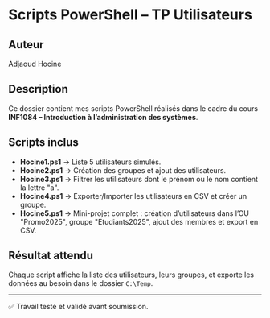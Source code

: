  # Scripts PowerShell – TP Utilisateurs

## Auteur
Adjaoud Hocine  

## Description
Ce dossier contient mes scripts PowerShell réalisés dans le cadre du cours **INF1084 – Introduction à l’administration des systèmes**.

## Scripts inclus
- **Hocine1.ps1** → Liste 5 utilisateurs simulés.
- **Hocine2.ps1** → Création des groupes et ajout des utilisateurs.
- **Hocine3.ps1** → Filtrer les utilisateurs dont le prénom ou le nom contient la lettre "a".
- **Hocine4.ps1** → Exporter/Importer les utilisateurs en CSV et créer un groupe.
- **Hocine5.ps1** → Mini-projet complet : création d’utilisateurs dans l’OU "Promo2025", groupe "Etudiants2025", ajout des membres et export en CSV.

## Résultat attendu
Chaque script affiche la liste des utilisateurs, leurs groupes, et exporte les données au besoin dans le dossier `C:\Temp`.

---
✅ Travail testé et validé avant soumission.

